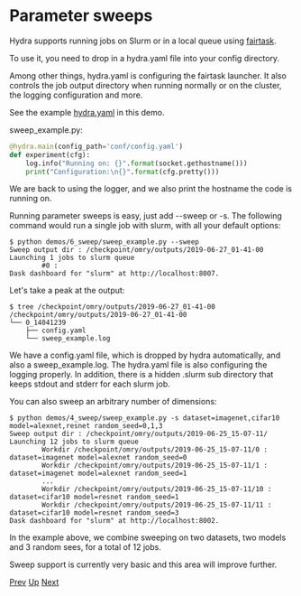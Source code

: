 # Parameter sweeps
Hydra supports running jobs on Slurm or in a local queue using [fairtask](https://github.com/fairinternal/fairtask).

To use it, you need to drop in a hydra.yaml file into your config directory.

Among other things, hydra.yaml is configuring the fairtask launcher.
It also controls the job output directory when running normally or on the cluster, 
the logging configuration and more.

See the example [hydra.yaml](conf/hydra.yaml) in this demo.

sweep_example.py:
```python
@hydra.main(config_path='conf/config.yaml')
def experiment(cfg):
    log.info("Running on: {}".format(socket.gethostname()))
    print("Configuration:\n{}".format(cfg.pretty()))
```

We are back to using the logger, and we also print the hostname the code is running on.

Running parameter sweeps is easy, just add --sweep or -s.
The following command would run a single job with slurm, with all your default options:
```text
$ python demos/6_sweep/sweep_example.py --sweep
Sweep output dir : /checkpoint/omry/outputs/2019-06-27_01-41-00
Launching 1 jobs to slurm queue
        #0 :
Dask dashboard for "slurm" at http://localhost:8007.
```

Let's take a peak at the output:
```text
$ tree /checkpoint/omry/outputs/2019-06-27_01-41-00
/checkpoint/omry/outputs/2019-06-27_01-41-00
└── 0_14041239
    ├── config.yaml
    └── sweep_example.log
```

We have a config.yaml  file, which is dropped by hydra automatically, and also a sweep_example.log.
The hydra.yaml file is also configuring the logging properly.
In addition, there is a hidden .slurm sub directory that keeps stdout and stderr for each slurm job.

You can also sweep an arbitrary number of dimensions:
```text
$ python demos/4_sweep/sweep_example.py -s dataset=imagenet,cifar10 model=alexnet,resnet random_seed=0,1,3
Sweep output dir : /checkpoint/omry/outputs/2019-06-25_15-07-11/
Launching 12 jobs to slurm queue
        Workdir /checkpoint/omry/outputs/2019-06-25_15-07-11/0 : dataset=imagenet model=alexnet random_seed=0
        Workdir /checkpoint/omry/outputs/2019-06-25_15-07-11/1 : dataset=imagenet model=alexnet random_seed=1
        ...
        Workdir /checkpoint/omry/outputs/2019-06-25_15-07-11/10 : dataset=cifar10 model=resnet random_seed=1
        Workdir /checkpoint/omry/outputs/2019-06-25_15-07-11/11 : dataset=cifar10 model=resnet random_seed=3
Dask dashboard for "slurm" at http://localhost:8002.
```

In the example above, we combine sweeping on two datasets, two models and 3 random sees, for a total of 12 jobs.

Sweep support is currently very basic and this area will improve further.

[Prev](../5_defaults/README.md) [Up](../README.md) [Next](../7_objects/README.md)